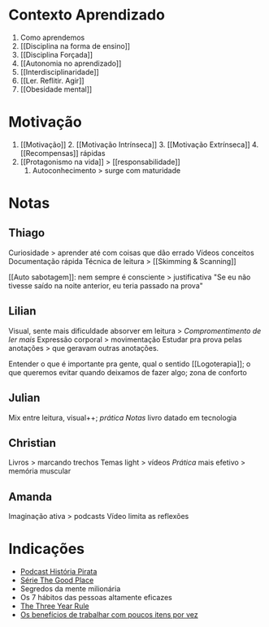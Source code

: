 # Contexto Aprendizado
1. Como aprendemos
2. [[Disciplina na forma de ensino]] 
3. [[Disciplina Forçada]]
4. [[Autonomia no aprendizado]]
5. [[Interdisciplinaridade]]
6. [[Ler. Reflitir. Agir]] 
7. [[Obesidade mental]]

# Motivação
1. [[Motivação]]
	2. [[Motivação Intrínseca]]
	3. [[Motivação Extrínseca]]
	4. [[Recompensas]] rápidas
2. [[Protagonismo na vida]] > [[responsabilidade]]
	1. Autoconhecimento > surge com maturidade

# Notas
## Thiago
Curiosidade > aprender até com coisas que dão errado
Vídeos conceitos
Documentação rápida
Técnica de leitura > [[Skimming & Scanning]]

[[Auto sabotagem]]: nem sempre é consciente > justificativa "Se eu não tivesse saído na noite anterior, eu teria passado na prova"

## Lilian
Visual, sente mais dificuldade absorver em leitura > *Compromentimento de ler mais*
Expressão corporal > movimentação
Estudar pra prova pelas anotações > que geravam outras anotações.

Entender o que é importante pra gente, qual o sentido [[Logoterapia]]; o que queremos evitar quando deixamos de fazer algo; zona de conforto

## Julian
Mix entre leitura, visual++; 
*prática*
*Notas*
livro datado em tecnologia

## Christian
Livros > marcando trechos
Temas light > vídeos
*Prática* mais efetivo > memória muscular

## Amanda
Imaginação ativa > podcasts
Vídeo limita as reflexões


# Indicações
- [Podcast História Pirata](https://open.spotify.com/show/2G6ahjQVUjZod8LsfPYVRq?si=B3GqB5xqQFmXo3qAgBEdww&dl_branch=1)
- [Série The Good Place]()
- Segredos da mente milionária
- Os 7 hábitos das pessoas altamente eficazes
- [The Three Year Rule](https://www.youtube.com/watch?v=9HF2AjcXurA)
- [Os benefícios de trabalhar com poucos itens por vez](https://medium.com/luizalabs/os-beneficios-de-trabalhar-com-poucos-itens-por-vez-db03d5ebd08b)
